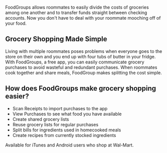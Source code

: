 FoodGroups allows roommates to easily divide the costs of groceries among one another and to transfer funds straight between checking accounts. Now you don't have to deal with your roommate mooching off of your food. 


## Grocery Shopping Made Simple
Living with multiple roommates poses problems when everyone goes to the store on their own and you end up with four tubs of butter in your fridge. With FoodGroups, a free app, you can easily communicate grocery purchases to avoid wasteful and redundant purchases. When roommates cook together and share meals, FoodGroup makes splitting the cost simple. 


## How does FoodGroups make grocery shopping easier?
- Scan Receipts to import purchases to the app
- View Purchases to see what food you have available
- Create shared grocery lists 
- Reuse grocery lists for regular purchases
- Split bills for ingredients used in homecooked meals
- Create recipes from currently stocked ingredients 



 Available for iTunes and Android users who shop at Wal-Mart.


